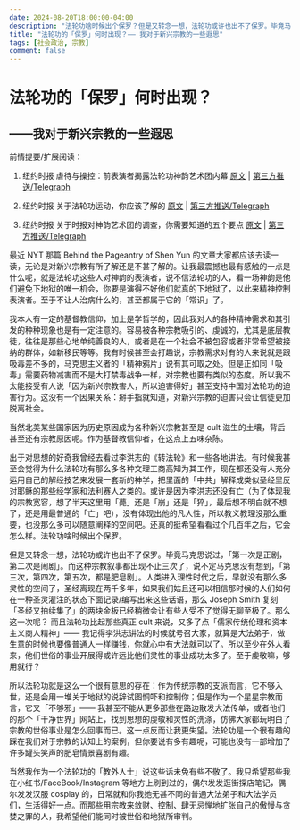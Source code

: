 ```yaml
---
date: 2024-08-20T18:00:00-04:00
description: "法轮功啥时候出个保罗？但是又转念一想，法轮功或许也出不了保罗。毕竟马克思说过，「第一次是正剧，第二次是闹剧」。而这种宗教叙事都出现不止三次了，说不定马克思没有想到，「第三次，第四次，第五次，都是肥皂剧」。"
title: "法轮功的「保罗」何时出现？—— 我对于新兴宗教的一些遐思"
tags: [社会政治, 宗教]
comment: false
---
```


# 法轮功的「保罗」何时出现？

## ——我对于新兴宗教的一些遐思


前情提要/扩展阅读：

1. 纽约时报 虐待与操控：前表演者揭露法轮功神韵艺术团内幕 [原文](https://cn.nytimes.com/usa/20240816/shen-yun-dance-abuse/) | [第三方推送/Telegraph](https://t.me/niuyueshibao_rss/6421)

2. 纽约时报 关于法轮功运动，你应该了解的 [原文](https://cn.nytimes.com/usa/20240816/shen-yun-falun-gong/) | [第三方推送/Telegraph](https://t.me/niuyueshibao_rss/6422)

3. 纽约时报 关于时报对神韵艺术团的调查，你需要知道的五个要点 [原文](https://cn.nytimes.com/usa/20240816/shen-yun-nyt-investigation/) | [第三方推送/Telegraph](https://t.me/niuyueshibao_rss/6423)


最近 NYT 那篇 Behind the Pageantry of Shen Yun 的文章大家都应该去读一读，无论是对新兴宗教有所了解还是不甚了解的。让我最震撼也最有感触的一点是什么呢，就是法轮功这些人对神韵的表演者，说不信法轮功的人，看一场神韵是他们避免下地狱的唯一机会，你要是演得不好他们就真的下地狱了，以此来精神控制表演者。至于不让人治病什么的，甚至都属于它的「常识」了。

我本人有一定的基督教信仰，加上是学哲学的，因此我对人的各种精神需求和其引发的种种现象也是有一定注意的。容易被各种宗教吸引的、虔诚的，尤其是底层教徒，往往是那些心地单纯善良的人，或者是在一个社会不被包容或者非常希望被接纳的群体，如新移民等等。我有时候甚至会打趣说，宗教需求对有的人来说就是跟吸毒差不多的，马克思主义者的「精神鸦片」说有其可取之处。但是正如同「吸毒」需要药物减害而不是大打禁毒战争一样，对宗教也要有类似的态度。所以我不太能接受有人说「因为新兴宗教害人，所以迫害得好」甚至支持中国对法轮功的迫害行为。这没有一个因果关系：掰手指就知道，对新兴宗教的迫害只会让信徒更加脱离社会。

当然北美某些国家因为历史原因成为各种新兴宗教甚至是 cult 滋生的土壤，背后甚至还有宗教原因呢。作为基督教信仰者，在这点上五味杂陈。

出于对思想的好奇我曾经去看过李洪志的《转法轮》和一些各地讲法。有时候我甚至会觉得为什么法轮功有那么多各种文理工商高知为其工作，现在都还没有人充分运用自己的解经技艺来发展一套新的神学，把里面的「中共」解释成类似圣经里反对耶稣的那些经学家和法利赛人之类的。或许是因为李洪志还没有亡（为了体现我的宗教宽容，想了半天这里用「薨」还是「崩」还是「猝」，最后想不明白就不想了，还是用最普通的「亡」吧），没有体现出他的凡人性，所以教义教理没那么重要，也没那么多可以随意阐释的空间吧。还真的挺希望看看过个几百年之后，它会怎么样。法轮功啥时候出个保罗。

但是又转念一想，法轮功或许也出不了保罗。毕竟马克思说过，「第一次是正剧，第二次是闹剧」。而这种宗教叙事都出现不止三次了，说不定马克思没有想到，「第三次，第四次，第五次，都是肥皂剧」。人类进入理性时代之后，早就没有那么多灵性的空间了，圣经离现在两千多年，如果我们姑且还可以相信那时候的人们如何在一种圣灵灌注的状态下面记录/编写出来这些话语，那么 Joseph Smith 复刻「圣经又拍续集了」的两块金板已经稍微会让有些人受不了觉得无聊至极了。那么这一次呢？ 而且法轮功比起那些真正 cult 来说，又多了点「儒家传统伦理和资本主义商人精神」—— 我记得李洪志讲法的时候就号召大家，就算是大法弟子，做生意的时候也要像普通人一样赚钱，你就心中有大法就可以了。所以至少在外人看来，他们世俗的事业开展得或许远比他们灵性的事业成功太多了。至于虔敬嘛，够用就行？

所以法轮功就是这么一个很有意思的存在：作为传统宗教的支派而言，它不够入世，还是会用一堆关于地狱的说辞试图恫吓和控制你；但是作为一个星星宗教而言，它又「不够邪」—— 我甚至不能从更多那些在路边散发大法传单，或者他们的那个「干净世界」网站上，找到思想的虔敬和灵性的洗涤，仿佛大家都玩明白了宗教的世俗事业是怎么回事而已。这一点反而让我更失望。法轮功是一个很有趣的踩在我们对于宗教的认知上的案例，但你要说有多有趣呢，可能也没有一部增加了许多罐头笑声的肥皂情景喜剧有趣。

当然我作为一个法轮功的「教外人士」说这些话未免有些不敬了。我只希望那些我在小红书/FaceBook/Instagram 等地方上刷到过的，偶尔发发逛街探店笔记，偶尔发发汉服 cosplay 的，日常就和你我她无甚不同的普通大法弟子和大法学员们，生活得好一点。而那些用宗教来敛财、控制、肆无忌惮地扩张自己的傲慢与贪婪之罪的人，我希望他们能同时被世俗和地狱所审判。

